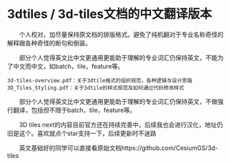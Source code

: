 # 3dtiles / 3d-tiles文档的中文翻译版本

&ensp;&ensp;&ensp;&ensp;个人校对，加尽量保持原文档的排版格式。避免了纯机翻对于专业名称奇怪的解释跟各种奇怪的断句和倒装。

&ensp;&ensp;&ensp;&ensp;部分个人觉得英文比中文更通用更能助于理解的专业词汇仍保持英文，不能为了中文而中文，如batch，tile，feature等。

	3d-tiles-overview.pdf：关于3dtile格式的组织规范，各种逻辑与设计思路
    3D_Tiles_Styling.pdf：关于3dtile的样式规范及如何通过代码修改样式

&ensp;&ensp;&ensp;&ensp;部分个人觉得英文比中文更通用更能助于理解的专业词汇仍保持英文，不做强行翻译，包括但不限于batch，tile，feature等。

&ensp;&ensp;&ensp;&ensp;3D tiles next的内容目前官方还在持续完善中，后续我也会进行汉化，地址仍旧是这个。喜欢就点个star支持一下，后续更新时不迷路

&ensp;&ensp;&ensp;&ensp;英文基础好的同学可以直接看原始文档https://github.com/CesiumGS/3d-tiles